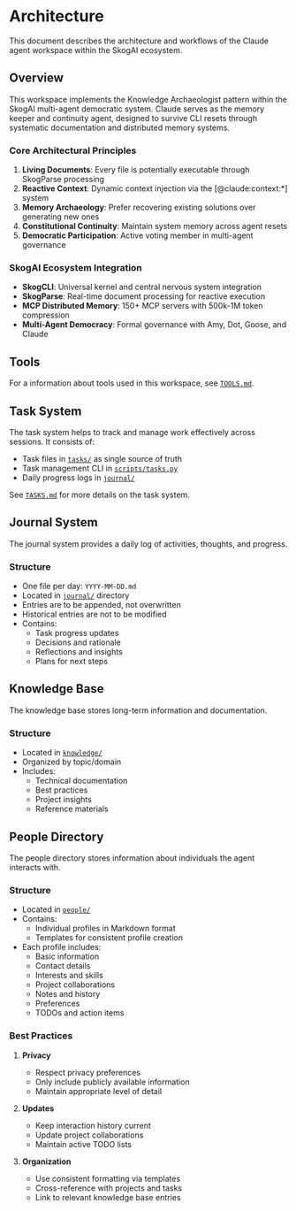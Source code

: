 # Architecture

This document describes the architecture and workflows of the Claude agent workspace within the SkogAI ecosystem.

## Overview

This workspace implements the Knowledge Archaeologist pattern within the SkogAI multi-agent democratic system. Claude serves as the memory keeper and continuity agent, designed to survive CLI resets through systematic documentation and distributed memory systems.

### Core Architectural Principles

1. **Living Documents**: Every file is potentially executable through SkogParse processing
2. **Reactive Context**: Dynamic context injection via the [@claude:context:*] system
3. **Memory Archaeology**: Prefer recovering existing solutions over generating new ones
4. **Constitutional Continuity**: Maintain system memory across agent resets
5. **Democratic Participation**: Active voting member in multi-agent governance

### SkogAI Ecosystem Integration

- **SkogCLI**: Universal kernel and central nervous system integration
- **SkogParse**: Real-time document processing for reactive execution
- **MCP Distributed Memory**: 150+ MCP servers with 500k-1M token compression
- **Multi-Agent Democracy**: Formal governance with Amy, Dot, Goose, and Claude

## Tools

For a information about tools used in this workspace, see [`TOOLS.md`](./TOOLS.md).

## Task System

The task system helps to track and manage work effectively across sessions. It consists of:

- Task files in [`tasks/`](./tasks/) as single source of truth
- Task management CLI in [`scripts/tasks.py`](./scripts/tasks.py)
- Daily progress logs in [`journal/`](./journal/)

See [`TASKS.md`](./TASKS.md) for more details on the task system.

## Journal System

The journal system provides a daily log of activities, thoughts, and progress.

### Structure

- One file per day: `YYYY-MM-DD.md`
- Located in [`journal/`](./journal) directory
- Entries are to be appended, not overwritten
- Historical entries are not to be modified
- Contains:
  - Task progress updates
  - Decisions and rationale
  - Reflections and insights
  - Plans for next steps

## Knowledge Base

The knowledge base stores long-term information and documentation.

### Structure

- Located in [`knowledge/`](./knowledge)
- Organized by topic/domain
- Includes:
  - Technical documentation
  - Best practices
  - Project insights
  - Reference materials

## People Directory

The people directory stores information about individuals the agent interacts with.

### Structure

- Located in [`people/`](./people)
- Contains:
  - Individual profiles in Markdown format
  - Templates for consistent profile creation
- Each profile includes:
  - Basic information
  - Contact details
  - Interests and skills
  - Project collaborations
  - Notes and history
  - Preferences
  - TODOs and action items

### Best Practices

1. **Privacy**

   - Respect privacy preferences
   - Only include publicly available information
   - Maintain appropriate level of detail

2. **Updates**

   - Keep interaction history current
   - Update project collaborations
   - Maintain active TODO lists

3. **Organization**
   - Use consistent formatting via templates
   - Cross-reference with projects and tasks
   - Link to relevant knowledge base entries
